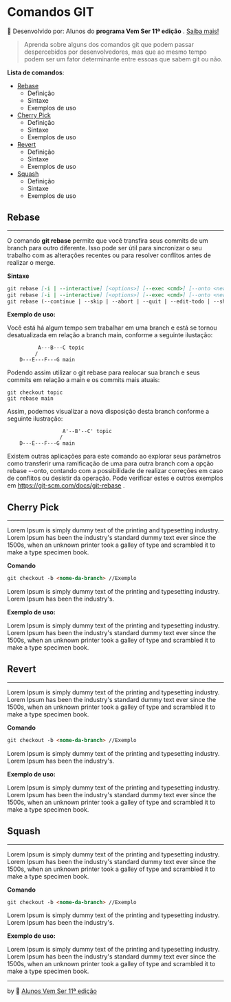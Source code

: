 # Comandos GIT

🔵 Desenvolvido por: Alunos do **programa Vem Ser 11ª edição** . [Saiba mais!](README-info.md)

> Aprenda sobre alguns dos comandos git que podem passar despercebidos por desenvolvedores, mas que ao mesmo tempo podem ser um fator determinante entre essoas que sabem git ou não.

**Lista de comandos**:

-   [Rebase](#Rebase)
    -   Definição
    -   Sintaxe
    -   Exemplos de uso
-   [Cherry Pick](#Cherry-Pick)
    -   Definição
    -   Sintaxe
    -   Exemplos de uso
-   [Revert](#Revert)
    -   Definição
    -   Sintaxe
    -   Exemplos de uso
-   [Squash](#Squash)
    -   Definição
    -   Sintaxe
    -   Exemplos de uso

## Rebase

---

O comando **git rebase** permite que você transfira seus commits de um branch para outro diferente. Isso pode ser útil para sincronizar o seu trabalho com as alterações recentes ou para resolver conflitos antes de realizar o merge.

**Sintaxe**

```md
git rebase [-i | --interactive] [<options>] [--exec <cmd>] [--onto <newbase> | --keep-base] [<upstream> [<branch>]]
git rebase [-i | --interactive] [<options>] [--exec <cmd>] [--onto <newbase>] --root [<branch>]
git rebase (--continue | --skip | --abort | --quit | --edit-todo | --show-current-patch)
```

**Exemplo de uso:**

Você está há algum tempo sem trabalhar em uma branch e está se tornou desatualizada em relação a branch main, conforme a seguinte ilustação:
```
          A---B---C topic
         /
    D---E---F---G main
```
Podendo assim utilizar o git rebase para realocar sua branch e seus commits em relação a main e os commits mais atuais:
```
git checkout topic
git rebase main
```

Assim, podemos visualizar a nova disposição desta branch conforme a seguinte ilustração:
```
                  A'--B'--C' topic
                 /
    D---E---F---G main
```
Existem outras aplicações para este comando ao explorar seus parâmetros como transferir uma ramificação de uma para outra branch com a opção rebase --onto, contando com a possibilidade de realizar correções em caso de conflitos ou desistir da operação. Pode verificar estes e outros exemplos em https://git-scm.com/docs/git-rebase .

## Cherry Pick

---

Lorem Ipsum is simply dummy text of the printing and typesetting industry. Lorem Ipsum has been the industry's standard dummy text ever since the 1500s, when an unknown printer took a galley of type and scrambled it to make a type specimen book.

**Comando**

```md
git checkout -b <nome-da-branch> //Exemplo
```

Lorem Ipsum is simply dummy text of the printing and typesetting industry. Lorem Ipsum has been the industry's.

**Exemplo de uso:**

Lorem Ipsum is simply dummy text of the printing and typesetting industry. Lorem Ipsum has been the industry's standard dummy text ever since the 1500s, when an unknown printer took a galley of type and scrambled it to make a type specimen book.

## Revert

---

Lorem Ipsum is simply dummy text of the printing and typesetting industry. Lorem Ipsum has been the industry's standard dummy text ever since the 1500s, when an unknown printer took a galley of type and scrambled it to make a type specimen book.

**Comando**

```md
git checkout -b <nome-da-branch> //Exemplo
```

Lorem Ipsum is simply dummy text of the printing and typesetting industry. Lorem Ipsum has been the industry's.

**Exemplo de uso:**

Lorem Ipsum is simply dummy text of the printing and typesetting industry. Lorem Ipsum has been the industry's standard dummy text ever since the 1500s, when an unknown printer took a galley of type and scrambled it to make a type specimen book.

## Squash

---

Lorem Ipsum is simply dummy text of the printing and typesetting industry. Lorem Ipsum has been the industry's standard dummy text ever since the 1500s, when an unknown printer took a galley of type and scrambled it to make a type specimen book.

**Comando**

```md
git checkout -b <nome-da-branch> //Exemplo
```

Lorem Ipsum is simply dummy text of the printing and typesetting industry. Lorem Ipsum has been the industry's.

**Exemplo de uso:**

Lorem Ipsum is simply dummy text of the printing and typesetting industry. Lorem Ipsum has been the industry's standard dummy text ever since the 1500s, when an unknown printer took a galley of type and scrambled it to make a type specimen book.

---

by 🔵 [Alunos Vem Ser 11ª edição](README-info.md)
